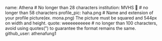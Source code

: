 name: Athena # No longer than 28 characters
institution: MVHS 🚩 # no longer than 58 characters
profile_pic: haha.png # Name and extension of your profile picture(ex. mona.png) The picture must be squared and 544px on width and height.
quote: weeeeeeeeee # no longer than 100 characters, avoid using quotes(") to guarantee the format remains the same.
github_user: athenafung1
